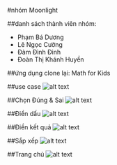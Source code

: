 #nhóm Moonlight

##danh sách thành viên nhóm:

* Phạm Bá Dương
* Lê Ngọc Cường
* Đàm Đình Đinh
* Đoàn Thị Khánh Huyền

##ứng dụng clone lại: Math for Kids

##use case 
![alt text](https://s3-ap-southeast-1.amazonaws.com/kipalog.com/loup72rw3h_blob)

##Chọn Đúng & Sai
![alt text](https://s3-ap-southeast-1.amazonaws.com/kipalog.com/slvanht00f_blob)

##Điền dấu
![alt text](https://s3-ap-southeast-1.amazonaws.com/kipalog.com/lsssf7nfat_blob)

##Điền kết quả
![alt text](https://s3-ap-southeast-1.amazonaws.com/kipalog.com/8tqd7e6mee_blob)

##Sắp xếp
![alt text](https://s3-ap-southeast-1.amazonaws.com/kipalog.com/ctyj82lctn_blob)

##Trang chủ
![alt text](https://s3-ap-southeast-1.amazonaws.com/kipalog.com/xmhjsse3e8_blob)
